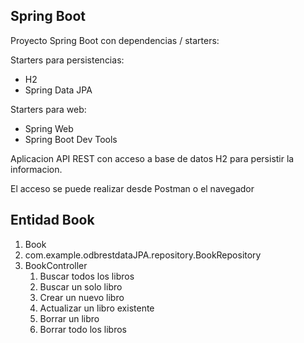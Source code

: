 ## Spring Boot

Proyecto Spring Boot con dependencias / 
starters:

Starters para persistencias:
* H2
* Spring Data JPA

Starters para web:
* Spring Web
* Spring Boot Dev Tools

Aplicacion API REST con acceso a base de datos
H2 para persistir la informacion.

El acceso se puede realizar desde Postman
o el navegador

## Entidad Book 

1. Book
2. com.example.odbrestdataJPA.repository.BookRepository
3. BookController
   1. Buscar todos los libros
   2. Buscar un solo libro
   3. Crear un nuevo libro
   4. Actualizar un libro existente
   5. Borrar un libro
   7. Borrar todo los libros

